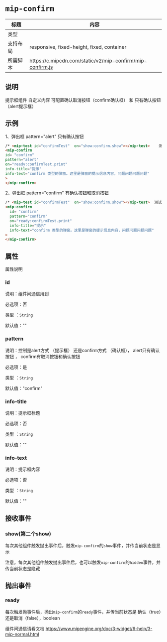 # `mip-confirm`

标题|内容
----|----
类型|
| 支持布局 | responsive, fixed-height, fixed, container                |
| 所需脚本 | https://c.mipcdn.com/static/v2/mip-confirm/mip-confirm.js |


## 说明

提示框组件 自定义内容 可配置确认取消按钮（confirm确认框） 和 只有确认按钮（alert提示框）

## 示例
1、弹出框 pattern="alert" 只有确认按钮

```html
/* <mip-test id="confirmTest"  on="show:confirm.show"></mip-test>    测试组件，模拟接收和抛出事件 */
<mip-confirm
id= "confirm"
pattern="alert"
on="ready:confirmTest.print"
info-title="提示"
info-text="confirm 类型的弹窗。这里是弹窗的提示信息内容，问题问题问题问题"
>
</mip-confirm>

```
2、弹出框 pattern="confirm" 有确认按钮和取消按钮

```html
/* <mip-test id="confirmTest"  on="show:confirm.show"></mip-test>  测试组件，模拟接收和抛出事件 */
<mip-confirm
  id= "confirm"
  pattern="confirm"
  on="ready:confirmTest.print"
  info-title="提示"
  info-text="confirm 类型的弹窗。这里是弹窗的提示信息内容，问题问题问题问题"
>
</mip-confirm>

```

## 属性

属性说明

### id

说明：组件间通信用到

必选项：否

类型 ：`String`

默认值：""

### pattern

说明：控制是alert方式 （提示框）  还是confirm方式 （确认框），  alert只有确认按钮  ， confirm有取消按钮和确认按钮

必选项：是

类型 ：`String`

默认值："confirm"

### info-title

说明：提示框标题

必选项：否

类型 ：`String`

默认值：""

### info-text

说明：提示框内容

必选项：否

类型 ：`String`

默认值：""




## 接收事件

### show(第二个show)

每次其他组件触发抛出事件后，触发`mip-confirm`的`show`事件，并传当前状态是显示

注意，每次其他组件触发抛出事件后，也可以触发`mip-confirm`的`hidden`事件，并传当前状态是隐藏

## 抛出事件

### ready

每次触发抛事件后，抛出`mip-confirm`的`ready`事件，并传当前状态是 确认（true）还是取消（false），boolean


组件间通信请看文档 https://www.mipengine.org/doc/3-widget/6-help/3-mip-normal.html